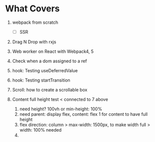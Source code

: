 # What Covers

1. webpack from scratch
   - [ ] SSR
2. Drag N Drop with rxjs
3. Web worker on React with Webpack4, 5
4. Check when a dom assigned to a ref
5. hook: Testing useDeferredValue
6. hook: Testing startTransition
7. Scroll: how to create a scrollable box 
   
8. Content full height test < connected to 7 above
   1. need height? 100vh or min-height: 100%
   2. need parent: display flex, content: flex 1 for content to have full height
   3. flex direction: column > max-width: 1500px, to make width full > width: 100% needed
   4. 
